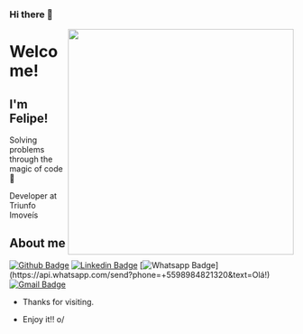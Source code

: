 ### Hi there 👋

<img align="right" width="400" height="400" src="https://user-images.githubusercontent.com/18500523/108800047-d24d4b80-7570-11eb-824b-ef5809f9e2f7.png">
 
# Welcome!
 
## I'm Felipe!
 
Solving problems through the magic of code :mage:

Developer at Triunfo Imoveís

 
 
## About me 
[![Github Badge](https://img.shields.io/badge/-Github-000?style=flat-square&logo=Github&logoColor=white&link=https://github.com/felipeWanderson)](https://github.com/felipeWanderson)
[![Linkedin Badge](https://img.shields.io/badge/-LinkedIn-blue?style=flat-square&logo=Linkedin&logoColor=white&link=https://www.linkedin.com/in/leal-felipe/)](https://www.linkedin.com/in/leal-felipe/)
[![Whatsapp Badge](https://img.shields.io/badge/-Whatsapp-4CA143?style=flat-square&labelColor=4CA143&logo=whatsapp&logoColor=white&link=https://api.whatsapp.com/send?phone=+5598984821320&text=Olá!)](https://api.whatsapp.com/send?phone=+5598984821320&text=Olá!)
[![Gmail Badge](https://img.shields.io/badge/-Gmail-c14438?style=flat-square&logo=Gmail&logoColor=white&link=mailto:felipewanderson2020@gmail.com)](mailto:felipewanderson2020@gmail.com)
 
- Thanks for visiting. 
 
- Enjoy it!! o/
